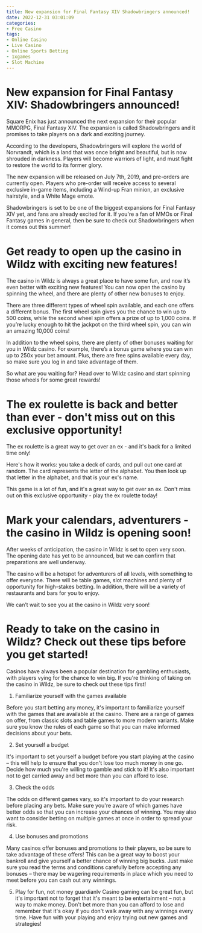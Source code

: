 ```yaml
---
title: New expansion for Final Fantasy XIV Shadowbringers announced!
date: 2022-12-31 03:01:09
categories:
- Free Casino
tags:
- Online Casino
- Live Casino
- Online Sports Betting
- 1xgames
- Slot Machine
---
```



#  New expansion for Final Fantasy XIV: Shadowbringers announced!

Square Enix has just announced the next expansion for their popular MMORPG, Final Fantasy XIV. The expansion is called Shadowbringers and it promises to take players on a dark and exciting journey.

According to the developers, Shadowbringers will explore the world of Norvrandt, which is a land that was once bright and beautiful, but is now shrouded in darkness. Players will become warriors of light, and must fight to restore the world to its former glory.

The new expansion will be released on July 7th, 2019, and pre-orders are currently open. Players who pre-order will receive access to several exclusive in-game items, including a Wind-up Fran minion, an exclusive hairstyle, and a White Mage emote.

Shadowbringers is set to be one of the biggest expansions for Final Fantasy XIV yet, and fans are already excited for it. If you're a fan of MMOs or Final Fantasy games in general, then be sure to check out Shadowbringers when it comes out this summer!

#  Get ready to open up the casino in Wildz with exciting new features!

The casino in Wildz is always a great place to have some fun, and now it’s even better with exciting new features! You can now open the casino by spinning the wheel, and there are plenty of other new bonuses to enjoy.

There are three different types of wheel spin available, and each one offers a different bonus. The first wheel spin gives you the chance to win up to 500 coins, while the second wheel spin offers a prize of up to 1,000 coins. If you’re lucky enough to hit the jackpot on the third wheel spin, you can win an amazing 10,000 coins!

In addition to the wheel spins, there are plenty of other bonuses waiting for you in Wildz casino. For example, there’s a bonus game where you can win up to 250x your bet amount. Plus, there are free spins available every day, so make sure you log in and take advantage of them.

So what are you waiting for? Head over to Wildz casino and start spinning those wheels for some great rewards!

#  The ex roulette is back and better than ever - don't miss out on this exclusive opportunity!

The ex roulette is a great way to get over an ex - and it's back for a limited time only!

Here's how it works: you take a deck of cards, and pull out one card at random. The card represents the letter of the alphabet. You then look up that letter in the alphabet, and that is your ex's name.

This game is a lot of fun, and it's a great way to get over an ex. Don't miss out on this exclusive opportunity - play the ex roulette today!

#  Mark your calendars, adventurers - the casino in Wildz is opening soon!

After weeks of anticipation, the casino in Wildz is set to open very soon. The opening date has yet to be announced, but we can confirm that preparations are well underway.

The casino will be a hotspot for adventurers of all levels, with something to offer everyone. There will be table games, slot machines and plenty of opportunity for high-stakes betting. In addition, there will be a variety of restaurants and bars for you to enjoy.

We can’t wait to see you at the casino in Wildz very soon!

#  Ready to take on the casino in Wildz? Check out these tips before you get started!

Casinos have always been a popular destination for gambling enthusiasts, with players vying for the chance to win big. If you're thinking of taking on the casino in Wildz, be sure to check out these tips first!

1. Familiarize yourself with the games available

Before you start betting any money, it's important to familiarize yourself with the games that are available at the casino. There are a range of games on offer, from classic slots and table games to more modern variants. Make sure you know the rules of each game so that you can make informed decisions about your bets.

2. Set yourself a budget

It's important to set yourself a budget before you start playing at the casino – this will help to ensure that you don't lose too much money in one go. Decide how much you're willing to gamble and stick to it! It's also important not to get carried away and bet more than you can afford to lose.

3. Check the odds

The odds on different games vary, so it's important to do your research before placing any bets. Make sure you're aware of which games have better odds so that you can increase your chances of winning. You may also want to consider betting on multiple games at once in order to spread your risk.

4. Use bonuses and promotions

Many casinos offer bonuses and promotions to their players, so be sure to take advantage of these offers! This can be a great way to boost your bankroll and give yourself a better chance of winning big bucks. Just make sure you read the terms and conditions carefully before accepting any bonuses – there may be wagering requirements in place which you need to meet before you can cash out any winnings.

5. Play for fun, not money
 guardianlv Casino gaming can be great fun, but it's important not to forget that it's meant to be entertainment – not a way to make money. Don't bet more than you can afford to lose and remember that it's okay if you don't walk away with any winnings every time. Have fun with your playing and enjoy trying out new games and strategies!
